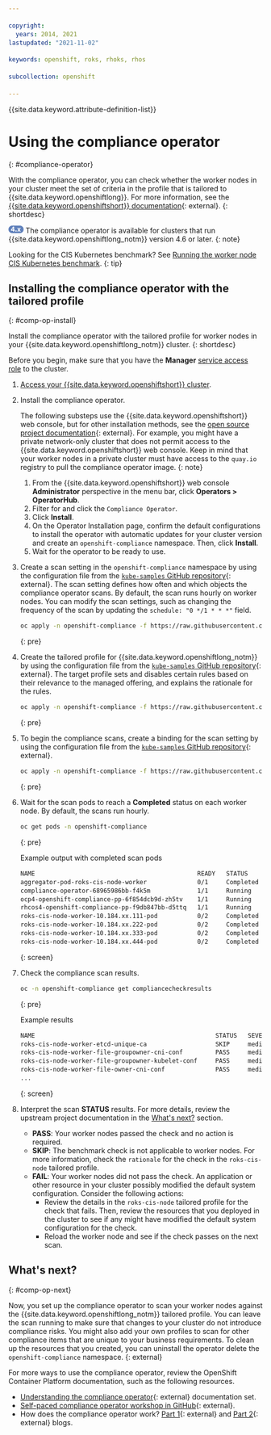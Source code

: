```yaml
---

copyright:
  years: 2014, 2021
lastupdated: "2021-11-02"

keywords: openshift, roks, rhoks, rhos

subcollection: openshift

---
```



{{site.data.keyword.attribute-definition-list}}


# Using the compliance operator
{: #compliance-operator}

With the compliance operator, you can check whether the worker nodes in your cluster meet the set of criteria in the profile that is tailored to {{site.data.keyword.openshiftlong}}. For more information, see the [{{site.data.keyword.openshiftshort}} documentation](https://docs.openshift.com/container-platform/4.8/security/compliance_operator/compliance-operator-understanding.html){: external}.
{: shortdesc}

<img src="images/icon-version-43.png" alt="Version 4 icon" width="30" style="width:30px; border-style: none"/> The compliance operator is available for clusters that run {{site.data.keyword.openshiftlong_notm}} version 4.6 or later.
{: note}

Looking for the CIS Kubernetes benchmark? See [Running the worker node CIS Kubernetes benchmark](/docs/openshift?topic=openshift-cis-benchmark#cis-worker-test).
{: tip}

## Installing the compliance operator with the tailored profile
{: #comp-op-install}

Install the compliance operator with the tailored profile for worker nodes in your {{site.data.keyword.openshiftlong_notm}} cluster.
{: shortdesc}

Before you begin, make sure that you have the **Manager** [service access role](/docs/openshift?topic=openshift-access_reference#service) to the cluster.

1. [Access your {{site.data.keyword.openshiftshort}} cluster](/docs/openshift?topic=openshift-access_cluster).
2. Install the compliance operator.

    The following substeps use the {{site.data.keyword.openshiftshort}} web console, but for other installation methods, see the [open source project documentation](https://github.com/openshift/compliance-operator/blob/master/doc/tutorials/workshop/content/exercises/02-installation.md){: external}. For example, you might have a private network-only cluster that does not permit access to the {{site.data.keyword.openshiftshort}} web console. Keep in mind that your worker nodes in a private cluster must have access to the `quay.io` registry to pull the compliance operator image.
    {: note}

    1. From the {{site.data.keyword.openshiftshort}} web console **Administrator** perspective in the menu bar, click **Operators > OperatorHub**.
    2. Filter for and click the `Compliance Operator`.
    3. Click **Install**.
    4. On the Operator Installation page, confirm the default configurations to install the operator with automatic updates for your cluster version and create an `openshift-compliance` namespace. Then, click **Install**.
    5. Wait for the operator to be ready to use.
3. Create a scan setting in the `openshift-compliance` namespace by using the configuration file from the [`kube-samples` GitHub repository](https://github.com/IBM-Cloud/kube-samples/tree/master/roks-compliance-operator){: external}. The scan setting defines how often and which objects the compliance operator scans. By default, the scan runs hourly on worker nodes. You can modify the scan settings, such as changing the frequency of the scan by updating the `schedule: "0 */1 * * *"` field.
    ```sh
    oc apply -n openshift-compliance -f https://raw.githubusercontent.com/IBM-Cloud/kube-samples/master/roks-compliance-operator/scansetting.yaml
    ```
    {: pre}

4. Create the tailored profile for {{site.data.keyword.openshiftlong_notm}} by using the configuration file from the [`kube-samples` GitHub repository](https://github.com/IBM-Cloud/kube-samples/tree/master/roks-compliance-operator){: external}. The target profile sets and disables certain rules based on their relevance to the managed offering, and explains the rationale for the rules.
    ```sh
    oc apply -n openshift-compliance -f https://raw.githubusercontent.com/IBM-Cloud/kube-samples/master/roks-compliance-operator/tailoredprofile.yaml
    ```
    {: pre}

5. To begin the compliance scans, create a binding for the scan setting by using the configuration file from the [`kube-samples` GitHub repository](https://github.com/IBM-Cloud/kube-samples/tree/master/roks-compliance-operator){: external}.
    ```sh
    oc apply -n openshift-compliance -f https://raw.githubusercontent.com/IBM-Cloud/kube-samples/master/roks-compliance-operator/scansettingbinding.yaml
    ```
    {: pre}

6. Wait for the scan pods to reach a **Completed** status on each worker node. By default, the scans run hourly.
    ```sh
    oc get pods -n openshift-compliance
    ```
    {: pre}

    Example output with completed scan pods
    ```sh
    NAME                                             READY   STATUS      RESTARTS   AGE
    aggregator-pod-roks-cis-node-worker              0/1     Completed   0          53s
    compliance-operator-68965986bb-f4k5m             1/1     Running     0          17m
    ocp4-openshift-compliance-pp-6f854dcb9d-zh5tv    1/1     Running     0          16m
    rhcos4-openshift-compliance-pp-f9db847bb-d5ttq   1/1     Running     0          16m
    roks-cis-node-worker-10.184.xx.111-pod           0/2     Completed   0          2m58s
    roks-cis-node-worker-10.184.xx.222-pod           0/2     Completed   0          2m58s
    roks-cis-node-worker-10.184.xx.333-pod           0/2     Completed   0          2m57s
    roks-cis-node-worker-10.184.xx.444-pod           0/2     Completed   0          2m57s
    ```
    {: screen}

7. Check the compliance scan results.
    ```sh
    oc -n openshift-compliance get compliancecheckresults
    ```
    {: pre}

    Example results
    ```sh
    NAME                                                  STATUS   SEVERITY
    roks-cis-node-worker-etcd-unique-ca                   SKIP     medium
    roks-cis-node-worker-file-groupowner-cni-conf         PASS     medium
    roks-cis-node-worker-file-groupowner-kubelet-conf     PASS     medium
    roks-cis-node-worker-file-owner-cni-conf              PASS     medium
    ...
    ```
    {: screen}

8. Interpret the scan **STATUS** results. For more details, review the upstream project documentation in the [What's next?](#comp-op-next) section.
    - **PASS**: Your worker nodes passed the check and no action is required.
    - **SKIP**: The benchmark check is not applicable to worker nodes. For more information, check the `rationale` for the check in the `roks-cis-node` tailored profile.
    - **FAIL**: Your worker nodes did not pass the check. An application or other resource in your cluster possibly modified the default system configuration. Consider the following actions:
        - Review the details in the `roks-cis-node` tailored profile for the check that fails. Then, review the resources that you deployed in the cluster to see if any might have modified the default system configuration for the check.
        - Reload the worker node and see if the check passes on the next scan.


## What's next?
{: #comp-op-next}

Now, you set up the compliance operator to scan your worker nodes against the {{site.data.keyword.openshiftlong_notm}} tailored profile. You can leave the scan running to make sure that changes to your cluster do not introduce compliance risks. You might also add your own profiles to scan for other compliance items that are unique to your business requirements. To clean up the resources that you created, you can uninstall the operator delete the `openshift-compliance` namespace.
{: external}

For more ways to use the compliance operator, review the OpenShift Container Platform documentation, such as the following resources.
- [Understanding the compliance operator](https://docs.openshift.com/container-platform/4.8/security/compliance_operator/compliance-operator-understanding.html){: external} documentation set.
- [Self-paced compliance operator workshop in GitHub](https://github.com/openshift/compliance-operator/tree/master/doc/tutorials){: external}.
- How does the compliance operator work? [Part 1](https://cloud.redhat.com/blog/how-does-compliance-operator-work-for-openshift-part-1){: external} and [Part 2](https://cloud.redhat.com/blog/how-does-compliance-operator-work-for-openshift-part-2){: external} blogs.






